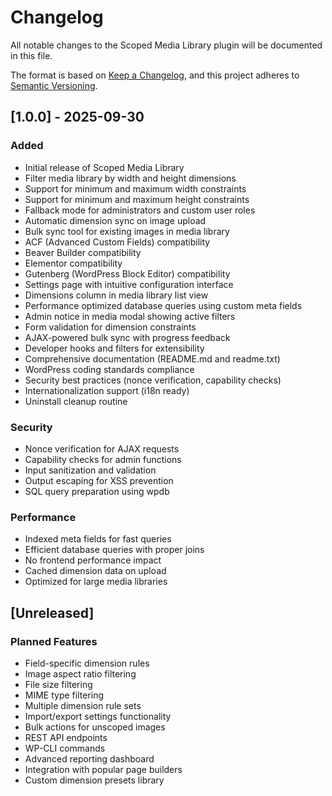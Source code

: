 # Changelog

All notable changes to the Scoped Media Library plugin will be documented in this file.

The format is based on [Keep a Changelog](https://keepachangelog.com/en/1.0.0/),
and this project adheres to [Semantic Versioning](https://semver.org/spec/v2.0.0.html).

## [1.0.0] - 2025-09-30

### Added
- Initial release of Scoped Media Library
- Filter media library by width and height dimensions
- Support for minimum and maximum width constraints
- Support for minimum and maximum height constraints
- Fallback mode for administrators and custom user roles
- Automatic dimension sync on image upload
- Bulk sync tool for existing images in media library
- ACF (Advanced Custom Fields) compatibility
- Beaver Builder compatibility
- Elementor compatibility
- Gutenberg (WordPress Block Editor) compatibility
- Settings page with intuitive configuration interface
- Dimensions column in media library list view
- Performance optimized database queries using custom meta fields
- Admin notice in media modal showing active filters
- Form validation for dimension constraints
- AJAX-powered bulk sync with progress feedback
- Developer hooks and filters for extensibility
- Comprehensive documentation (README.md and readme.txt)
- WordPress coding standards compliance
- Security best practices (nonce verification, capability checks)
- Internationalization support (i18n ready)
- Uninstall cleanup routine

### Security
- Nonce verification for AJAX requests
- Capability checks for admin functions
- Input sanitization and validation
- Output escaping for XSS prevention
- SQL query preparation using wpdb

### Performance
- Indexed meta fields for fast queries
- Efficient database queries with proper joins
- No frontend performance impact
- Cached dimension data on upload
- Optimized for large media libraries

## [Unreleased]

### Planned Features
- Field-specific dimension rules
- Image aspect ratio filtering
- File size filtering
- MIME type filtering
- Multiple dimension rule sets
- Import/export settings functionality
- Bulk actions for unscoped images
- REST API endpoints
- WP-CLI commands
- Advanced reporting dashboard
- Integration with popular page builders
- Custom dimension presets library